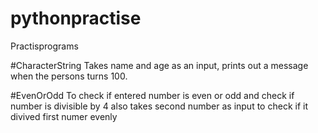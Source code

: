 # pythonpractise
Practisprograms

#CharacterString
Takes name and age as an input, prints out  a message when the persons turns 100.

#EvenOrOdd
To check if entered number is even or odd and check if number is divisible by 4 also takes second number as input to check if it divived first numer evenly

